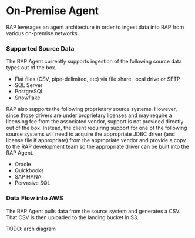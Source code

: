 # On-Premise Agent

RAP leverages an agent architecture in order to ingest data into RAP from various on-premise networks.

### Supported Source Data

The RAP Agent currently supports ingestion of the following source data types out of the box.

* Flat files \(CSV, pipe-delimited, etc\) via file share, local drive or SFTP
* SQL Server
* PostgreSQL
* Snowflake

RAP also supports the following proprietary source systems.  However, since those drivers are under proprietary licenses and may require a licensing fee from the associated vendor, support is not provided directly out of the box.  Instead, the client requiring support for one of the following source systems will need to acquire the appropriate JDBC driver \(and license file if appropriate\) from the appropriate vendor and provide a copy to the RAP development team so the appropriate driver can be built into the RAP Agent.

* Oracle
* Quickbooks
* SAP HANA
* Pervasive SQL

### Data Flow into AWS

The RAP Agent pulls data from the source system and generates a CSV.  That CSV is then uploaded to the landing bucket in S3.

TODO: arch diagram

